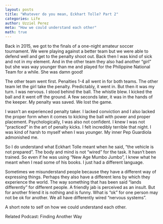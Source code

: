 ```yaml
---
layout: posts
title: "Whatever do you mean, Eckhart Tolle? Part 2"
categories: Life
author: Uzziel Perez
meta: "How we could understand each other"
math: true
---
```

Back in 2015, we got to the finals of a one-night amateur soccer tournament. We were playing against a better team but we were able to defend well and get to the penalty shoot out. Back then I was kind of sick and not in my element. And in the other team they also had another “girl” but she was way younger than me and played for the Philippine National Team for a while. She was damn good!

The other team went first. Penalties 1-4 all went in for both teams. The other team let the girl take the penalty. Predictably, it went in. But then it was my turn. I was nervous. I stood behind the ball. The whistle blew. I kicked the ball and it went off the ground. A few seconds later, it was in the hands of the keeper. My penalty was saved. We lost the game.

I wasn’t an experienced penalty taker. I lacked conviction and I also lacked the proper form when it comes to kicking the ball with power and proper placement. Psychologically, I was also not confident. I knew I was not “practiced” in the art of penalty kicks. I felt incredibly terrible that night. I was kind of harsh to myself when I was younger. My inner Pep Guardiola admonished me.

So I do understand what Eckhart Tolle meant when he said, “the vehicle is not prepared”. The body and mind is not “wired” for the task. It hasn’t been trained. So even if he was using “New Age Mumbo Jumbo”, I knew what he meant when I read some of his books. I just had a different language.

Sometimes we misunderstand people because they have a different way of expressing things. Perhaps they also have a different lens by which they experience the world. The way something that has been said “lands differently” for different people. A friendly jab is perceived as an insult. But for another friend it is nothing and is funny. What is “ok” for one person may not be ok for another. We all have differently wired “nervous systems”.

A short note to self on how we could understand each other.

Related Podcast: Finding Another Way
